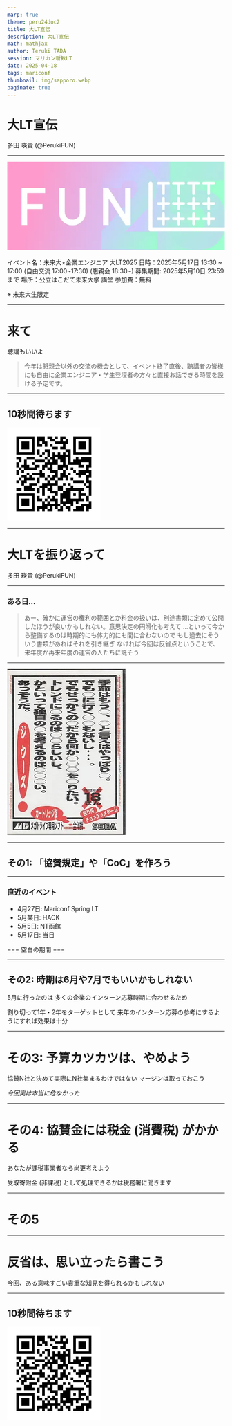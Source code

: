 ```yaml
---
marp: true
theme: peru24doc2
title: 大LT宣伝
description: 大LT宣伝
math: mathjax
author: Teruki TADA
session: マリカン新歓LT
date: 2025-04-18
tags: mariconf
thumbnail: img/sapporo.webp
paginate: true
---
```


# 大LT宣伝

多田 瑛貴 (@PerukiFUN)

---

![](img/logo.webp)

イベント名：未来大×企業エンジニア 大LT2025
日時：2025年5月17日 13:30 ~ 17:00 (自由交流 17:00~17:30) (懇親会 18:30~)
募集期間: 2025年5月10日 23:59まで
場所：公立はこだて未来大学 講堂
参加費：無料

※ 未来大生限定

---

<!-- _class: smartblockquote -->

# 来て 

聴講もいいよ

> 今年は懇親会以外の交流の機会として、イベント終了直後、聴講者の皆様にも自由に企業エンジニア・学生登壇者の方々と直接お話できる時間を設ける予定です。

---

## 10秒間待ちます

![w:500](img/qr.webp)

---

# 大LTを振り返って

多田 瑛貴 (@PerukiFUN)

---

<!-- _class: smartblockquote -->

### ある日...

> あー、確かに運営の権利の範囲とか料金の扱いは、別途書類に定めて公開したほうが良いかもしれない。意思決定の円滑化も考えて
> …といって今から整備するのは時期的にも体力的にも間に合わないので
> もし過去にそういう書類があればそれを引き継ぎ
> なければ今回は反省点ということで、来年度か再来年度の運営の人たちに託そう

---

![bg :30% w:300](img/uz.webp)

---

## その1: 「協賛規定」や「CoC」を作ろう

---

### 直近のイベント

- 4月27日: Mariconf Spring LT
- 5月某日: HACK
- 5月5日: NT函館
- 5月17日: 当日

=== 空白の期間 ===

---

## その2: 時期は6月や7月でもいいかもしれない

5月に行ったのは
多くの企業のインターン応募時期に合わせるため

割り切って1年・2年をターゲットとして
来年のインターン応募の参考にするようにすれば効果は十分

---

# その3: 予算カツカツは、やめよう

協賛N社と決めて実際にN社集まるわけではない
マージンは取っておこう

*今回実は本当に危なかった*

---

# その4: 協賛金には税金 (消費税) がかかる

あなたが課税事業者なら尚更考えよう

受取寄附金 (非課税) として処理できるかは税務署に聞きます

---

# その5

---

# 反省は、思い立ったら書こう

今回、ある意味すごい貴重な知見を得られるかもしれない

---

## 10秒間待ちます

![w:500](img/qr.webp)
